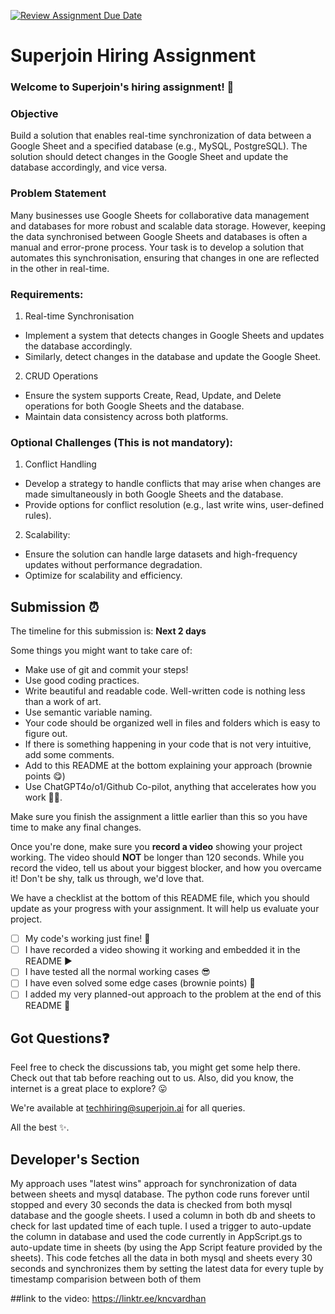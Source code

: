 [![Review Assignment Due Date](https://classroom.github.com/assets/deadline-readme-button-22041afd0340ce965d47ae6ef1cefeee28c7c493a6346c4f15d667ab976d596c.svg)](https://classroom.github.com/a/AHFn7Vbn)
# Superjoin Hiring Assignment

### Welcome to Superjoin's hiring assignment! 🚀

### Objective
Build a solution that enables real-time synchronization of data between a Google Sheet and a specified database (e.g., MySQL, PostgreSQL). The solution should detect changes in the Google Sheet and update the database accordingly, and vice versa.

### Problem Statement
Many businesses use Google Sheets for collaborative data management and databases for more robust and scalable data storage. However, keeping the data synchronised between Google Sheets and databases is often a manual and error-prone process. Your task is to develop a solution that automates this synchronisation, ensuring that changes in one are reflected in the other in real-time.

### Requirements:
1. Real-time Synchronisation
  - Implement a system that detects changes in Google Sheets and updates the database accordingly.
   - Similarly, detect changes in the database and update the Google Sheet.
  2.	CRUD Operations
   - Ensure the system supports Create, Read, Update, and Delete operations for both Google Sheets and the database.
   - Maintain data consistency across both platforms.
   
### Optional Challenges (This is not mandatory):
1. Conflict Handling
- Develop a strategy to handle conflicts that may arise when changes are made simultaneously in both Google Sheets and the database.
- Provide options for conflict resolution (e.g., last write wins, user-defined rules).
    
2. Scalability: 	
- Ensure the solution can handle large datasets and high-frequency updates without performance degradation.
- Optimize for scalability and efficiency.

## Submission ⏰
The timeline for this submission is: **Next 2 days**

Some things you might want to take care of:
- Make use of git and commit your steps!
- Use good coding practices.
- Write beautiful and readable code. Well-written code is nothing less than a work of art.
- Use semantic variable naming.
- Your code should be organized well in files and folders which is easy to figure out.
- If there is something happening in your code that is not very intuitive, add some comments.
- Add to this README at the bottom explaining your approach (brownie points 😋)
- Use ChatGPT4o/o1/Github Co-pilot, anything that accelerates how you work 💪🏽. 

Make sure you finish the assignment a little earlier than this so you have time to make any final changes.

Once you're done, make sure you **record a video** showing your project working. The video should **NOT** be longer than 120 seconds. While you record the video, tell us about your biggest blocker, and how you overcame it! Don't be shy, talk us through, we'd love that.

We have a checklist at the bottom of this README file, which you should update as your progress with your assignment. It will help us evaluate your project.

- [ ] My code's working just fine! 🥳
- [ ] I have recorded a video showing it working and embedded it in the README ▶️
- [ ] I have tested all the normal working cases 😎
- [ ] I have even solved some edge cases (brownie points) 💪
- [ ] I added my very planned-out approach to the problem at the end of this README 📜

## Got Questions❓
Feel free to check the discussions tab, you might get some help there. Check out that tab before reaching out to us. Also, did you know, the internet is a great place to explore? 😛

We're available at techhiring@superjoin.ai for all queries. 

All the best ✨.

## Developer's Section
My approach uses "latest wins" approach for synchronization of data between sheets and mysql database. The python code runs forever until stopped and every 30 seconds the data is checked from both mysql database and the google sheets. I used a column in both db and sheets to check for last updated time of each tuple. I used a trigger to auto-update the column in database and used the code currently in AppScript.gs to auto-update time in sheets (by using the App Script feature provided by the sheets). This code fetches all the data in both mysql and sheets every 30 seconds and synchronizes them by setting the latest data for every tuple by timestamp comparision between both of them

##link to the video:
https://linktr.ee/kncvardhan
